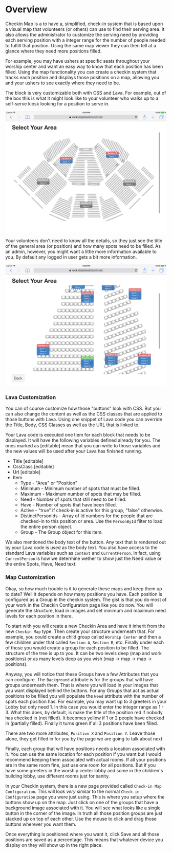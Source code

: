 ﻿# Overview

Checkin Map is a to have a, simplified, check-in system that is based upon
a visual map that volunteers (or others) can use to find their serving
area. It also allows the administrator to customize the serving need by
providing each serving position with a integer range for the number of
people needed to fulfill that position. Using the same map viewer they
can then tell at a glance where they need more positions filled.

For example, you may have ushers at specific seats throughout your worship
center and want an easy way to know that each position has been filled.
Using the map functionality you can create a checkin system that tracks
each position and displays those positions on a map, allowing you and your
ushers to see exactly where they need to be.

The block is very customizable both with CSS and Lava. For example, out of
the box this is what it might look like to your volunteer who walks up to
a self-serve kiosk looking for a position to serve in.

![Worship Center](Documentation/WorshipCenter.jpg)

Your volunteers don't need to know all the details, so they just see the
title of the general area (or position) and how many spots need to be
filled. As an admin, however, you might want a little more information
available to you. By default any logged in user gets a bit more
information.

![Section B](Documentation/SectionB.jpg)

### Lava Customization

You can of course customize how those "buttons" look with CSS. But you
can also change the content as well as the CSS classes that are applied
to those buttons with Lava. Using one snippet of Lava code you can
override the Title, Body, CSS Classes as well as the URL that is linked
to.

Your Lava code is executed one tiem for each block that needs to be
displayed. It will have the following variables defined already for you.
The ones marked as [editable] mean that you can write to those variables
and the new values will be used after your Lava has finished running.

- Title [editable]
- CssClass [editable]
- Url [editable]
- Item
  - Type - "Area" or "Position"
  - Minimum - Minimum number of spots that must be filled.
  - Maximum - Maximum number of spots that may be filled.
  - Need - Number of spots that still need to be filled.
  - Have - Number of spots that have been filled.
  - Active - "true" if check-in is active for this group, "false" otherwise.
  - DistinctPersonIds - Array of Id numbers for the people that are
    checked-in to this position or area. Use the `PersonById` filter to
    load the entire person object.
  - Group - The Group object for this item.

We also mentioned the body text of the button. Any text that is rendered out
by your Lava code is used as the body text. You also have access to the
standard Lava variables such as `Context` and `CurrentPerson`. In fact,
using `CurrentPerson` is how we determine wether to show just the Need
value or the entire Spots, Have, Need text.

### Map Customization

Okay, so how much trouble is it to generate these maps and keep them up
to date? Well it depends on how many positions you have. Each position
is configured as a Group in the checkin system. The gist is that you do
most of your work in the Checkin Configuration page like you do now. You
will generate the structure, load in images and set minimum and maximum
need levels for each position in there.

To start with you will create a new Checkin Area and have it inherit from
the new `Checkin Map` type. Then create your structure underneath that.
For example, you could create a child group called `Worship Center` and
then a few children under that called `Section A`, `Section B`, etc.
Finally under each of those you would create a group for each position
to be filled. The structure of the tree is up to you. It can be two levels
deep (map and work positions) or as many levels deep as you wish (map ->
map -> map -> positions).

Anyway, you will notice that these Groups have a few Attributes that you
can configure. The `Background` attribute is for the groups that will have
groups underneath them. That is where you will load in your images that
you want displayed behind the buttons. For any Groups that act as actual
positions to be filled you will populate the `Need` attribute with the
number of spots each position has. For example, you may want up to 3
greeters in your Lobby but only need 1. In this case you would enter the
integer range as 1 - 3. What this does, by default, is make the title of
the position red if nobody has checked in (not filled). It becomes yellow
if 1 or 2 people have checked in (partially filled). Finally it turns
green if all 3 positions have been filled.

There are two more attributes, `Position X` and `Position Y`. Leave
those alone, they get filled in for you by the page we are going to talk
about next.

Finally, each group that will have positions needs a location associated
with it. You can use the same location for each position if you want but
I would recommend keeping them associated with actual rooms. If all your
positions are in the same room fine, just use one room for all positions.
But if you have some greeters in the worship center lobby and some in the
children's building lobby, use different rooms just for sanity.

In your Checkin system, there is a new page provided called `Check-in Map
Configuration`. This will look _very_ similar to the normal `Check-in
Configuration` page you were just using. This is where you setup where
the buttons show up on the map. Just click on one of the groups that have
a background image associated with it. You will see what looks like a
single button in the corner of the image. In truth all those position
groups are just stacked up on top of each other. Use the mouse to click
and drag those buttons wherever you want them.

Once everything is positioned where you want it, click Save and all those
positions are saved as a percentage. This means that whatever device you
display on they will show up in the right place.
